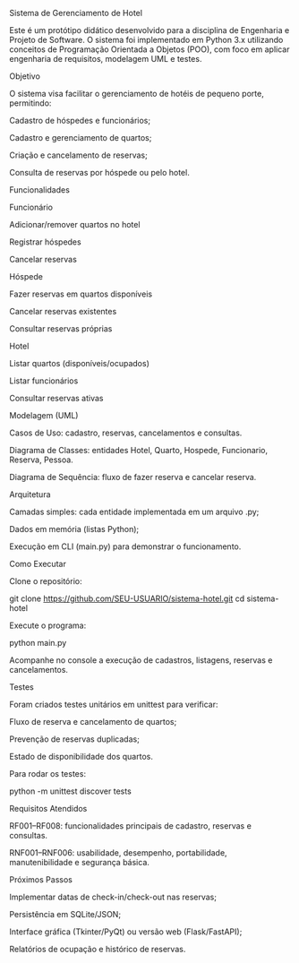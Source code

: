 Sistema de Gerenciamento de Hotel

Este é um protótipo didático desenvolvido para a disciplina de Engenharia e Projeto de Software.
O sistema foi implementado em Python 3.x utilizando conceitos de Programação Orientada a Objetos (POO), com foco em aplicar engenharia de requisitos, modelagem UML e testes.

Objetivo

O sistema visa facilitar o gerenciamento de hotéis de pequeno porte, permitindo:

Cadastro de hóspedes e funcionários;

Cadastro e gerenciamento de quartos;

Criação e cancelamento de reservas;

Consulta de reservas por hóspede ou pelo hotel.

Funcionalidades

Funcionário

Adicionar/remover quartos no hotel

Registrar hóspedes

Cancelar reservas

Hóspede

Fazer reservas em quartos disponíveis

Cancelar reservas existentes

Consultar reservas próprias

Hotel

Listar quartos (disponíveis/ocupados)

Listar funcionários

Consultar reservas ativas

 Modelagem (UML)

Casos de Uso: cadastro, reservas, cancelamentos e consultas.

Diagrama de Classes: entidades Hotel, Quarto, Hospede, Funcionario, Reserva, Pessoa.

Diagrama de Sequência: fluxo de fazer reserva e cancelar reserva.



Arquitetura

Camadas simples: cada entidade implementada em um arquivo .py;

Dados em memória (listas Python);

Execução em CLI (main.py) para demonstrar o funcionamento.

Como Executar

Clone o repositório:

git clone https://github.com/SEU-USUARIO/sistema-hotel.git
cd sistema-hotel


Execute o programa:

python main.py


Acompanhe no console a execução de cadastros, listagens, reservas e cancelamentos.

Testes

Foram criados testes unitários em unittest para verificar:

Fluxo de reserva e cancelamento de quartos;

Prevenção de reservas duplicadas;

Estado de disponibilidade dos quartos.

Para rodar os testes:

python -m unittest discover tests

Requisitos Atendidos

RF001–RF008: funcionalidades principais de cadastro, reservas e consultas.

RNF001–RNF006: usabilidade, desempenho, portabilidade, manutenibilidade e segurança básica.


Próximos Passos

Implementar datas de check-in/check-out nas reservas;

Persistência em SQLite/JSON;

Interface gráfica (Tkinter/PyQt) ou versão web (Flask/FastAPI);

Relatórios de ocupação e histórico de reservas.
